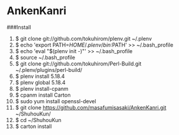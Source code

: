 AnkenKanri
==========

###Install

1. $ git clone git://github.com/tokuhirom/plenv.git ~/.plenv
1. $ echo 'export PATH=$HOME/.plenv/bin:$PATH' >> ~/.bash_profile
1. $ echo 'eval "$(plenv init -)"' >> ~/.bash_profile
1. $ source ~/.bash_profile
2. $ git clone git://github.com/tokuhirom/Perl-Build.git ~/.plenv/plugins/perl-build/
1. $ plenv install 5.18.4
1. $ plenv global 5.18.4
1. $ plenv install-cpanm
1. $ cpanm install Carton
1. $ sudo yum install openssl-devel
1. $ git clone https://github.com/masafumisasaki/AnkenKanri.git ~/ShuhouKun/
1. $ cd ~/ShuhouKun
1. $ carton install
